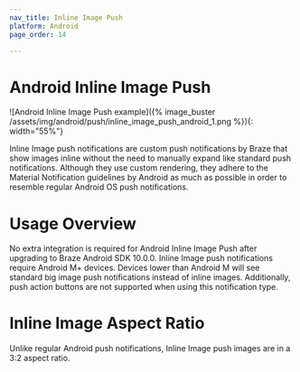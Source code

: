 ```yaml
---
nav_title: Inline Image Push
platform: Android
page_order: 14

---
```


# Android Inline Image Push

![Android Inline Image Push example]({% image_buster /assets/img/android/push/inline_image_push_android_1.png %}){: width="55%"}

Inline Image push notifications are custom push notifications by Braze that show images inline without the need to manually expand like standard push notifications. Although they use custom rendering, they adhere to the Material Notification guidelines by Android as much as possible in order to resemble regular Android OS push notifications.

# Usage Overview

No extra integration is required for Android Inline Image Push after upgrading to Braze Android SDK 10.0.0. Inline Image push notifications require Android M+ devices. Devices lower than Android M will see standard big image push notifications instead of inline images. Additionally, push action buttons are not supported when using this notification type.

# Inline Image Aspect Ratio

Unlike regular Android push notifications, Inline Image push images are in a 3:2 aspect ratio.
